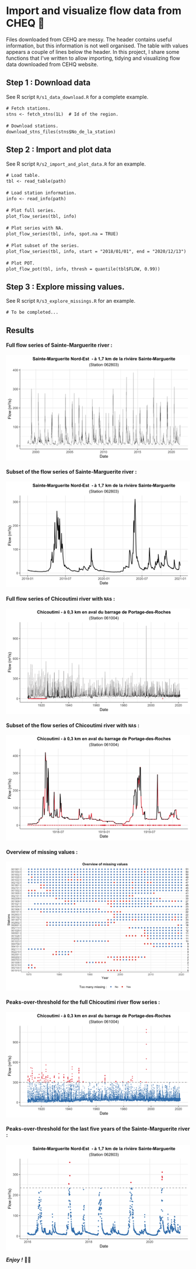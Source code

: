 Import and visualize flow data from CHEQ 🌊
================================================================================


Files downloaded from CEHQ are messy. The header contains useful information, but this information is not well organised. The table with values appears a couple of lines below the header. In this project, I share some functions that I've written to allow importing, tidying and visualizing flow data downloaded from CEHQ website. 


Step 1 : Download data
--------------------------------------------------------------------------------

See R script `R/s1_data_download.R` for a complete example.

```
# Fetch stations.
stns <- fetch_stns(1L)  # Id of the region.

# Download stations.
download_stns_files(stns$No_de_la_station)

```

Step 2 : Import and plot data
--------------------------------------------------------------------------------

See R script `R/s2_import_and_plot_data.R` for an example.


```
# Load table.
tbl <- read_table(path)

# Load station information.
info <- read_info(path)

# Plot full series.
plot_flow_series(tbl, info)

# Plot series with NA.
plot_flow_series(tbl, info, spot.na = TRUE)

# Plot subset of the series.
plot_flow_series(tbl, info, start = "2018/01/01", end = "2020/12/13")

# Plot POT.
plot_flow_pot(tbl, info, thresh = quantile(tbl$FLOW, 0.99))

```

Step 3 : Explore missing values.
--------------------------------------------------------------------------------

See R script `R/s3_explore_missings.R` for an example.

```
# To be completed...

```

Results
--------------------------------------------------------------------------------

#### Full flow series of Sainte-Marguerite river :

![](plots/smr_full_series.png)


#### Subset of the flow series of Sainte-Marguerite river :

![](plots/smr_sub_series.png)


#### Full flow series of Chicoutimi river with `NA`s :

![](plots/chi_full_series_na.png)


#### Subset of the flow series of Chicoutimi river with `NA`s :

![](plots/chi_sub_series_na.png)


#### Overview of missing values :

![](plots/missings_map.png)


#### Peaks-over-threshold for the full Chicoutimi river flow series : 

![](plots/chi_full_pot.png)


#### Peaks-over-threshold for the last five years of the Sainte-Marguerite river :

![](plots/smr_sub_pot.png)


___Enjoy !___ ✌🏻
